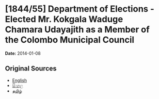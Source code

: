 # [1844/55] Department of Elections - Elected Mr. Kokgala Waduge Chamara Udayajith as a Member of the Colombo Municipal Council

**Date:** 2014-01-08

## Original Sources

- [English](https://documents.gov.lk/view/extra-gazettes/2014/1/1844-55_E.pdf)
- [සිංහල](https://documents.gov.lk/view/extra-gazettes/2014/1/1844-55_S.pdf)
- [தமிழ்](https://documents.gov.lk/view/extra-gazettes/2014/1/1844-55_T.pdf)
